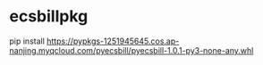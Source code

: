# ecsbillpkg

 pip install https://pypkgs-1251945645.cos.ap-nanjing.myqcloud.com/pyecsbill/pyecsbill-1.0.1-py3-none-any.whl
